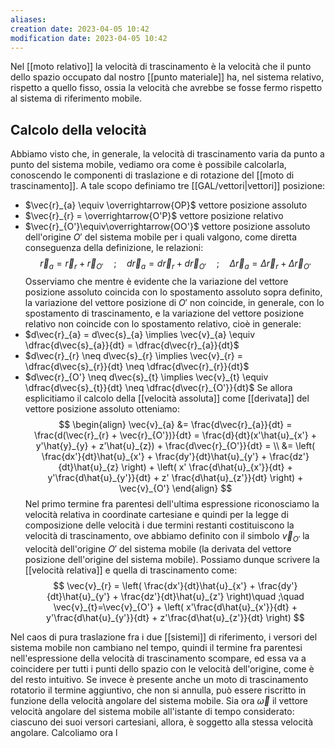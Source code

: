 ```yaml
---
aliases: 
creation date: 2023-04-05 10:42
modification date: 2023-04-05 10:42
---
```


Nel [[moto relativo]] la velocità di trascinamento è la velocità che il punto dello spazio occupato dal nostro [[punto materiale]] ha, nel sistema relativo, rispetto a quello fisso, ossia la velocità che avrebbe se fosse fermo rispetto al sistema di riferimento mobile.


## Calcolo della velocità
Abbiamo visto che, in generale, la velocità di trascinamento varia da punto a punto del sistema mobile, vediamo ora come è possibile calcolarla, conoscendo le componenti di traslazione e di rotazione del [[moto di trascinamento]]. A tale scopo definiamo tre [[GAL/vettori|vettori]] posizione:
- $\vec{r}_{a} \equiv \overrightarrow{OP}$ vettore posizione assoluto
- $\vec{r}_{r} = \overrightarrow{O'P}$ vettore posizione relativo
- $\vec{r}_{O'}\equiv\overrightarrow{OO'}$ vettore posizione assoluto dell'origine $O'$ del sistema mobile
per i quali valgono, come diretta conseguenza della definizione, le relazioni:
$$
\vec{r}_{a} = \vec{r}_{r} + \vec{r}_{O'}\quad;\quad d\vec{r}_{a} = d\vec{r}_{r} + d\vec{r}_{O'}\quad ;\quad \Delta \vec{r}_{a} = \Delta \vec{r}_{r} + \Delta \vec{r}_{O'}
$$
Osserviamo che mentre è evidente che la variazione del vettore posizione assoluto coincida con lo spostamento assoluto sopra definito, la variazione del vettore posizione di $O'$ non coincide, in generale, con lo spostamento di trascinamento, e la variazione del vettore posizione relativo non coincide con lo spostamento relativo, cioè in generale:
- $d\vec{r}_{a} = d\vec{s}_{a} \implies \vec{v}_{a} \equiv \dfrac{d\vec{s}_{a}}{dt} = \dfrac{d\vec{r}_{a}}{dt}$
- $d\vec{r}_{r} \neq d\vec{s}_{r} \implies \vec{v}_{r} = \dfrac{d\vec{s}_{r}}{dt} \neq \dfrac{d\vec{r}_{r}}{dt}$
- $d\vec{r}_{O'} \neq d\vec{s}_{t} \implies \vec{v}_{t} \equiv \dfrac{d\vec{s}_{t}}{dt} \neq \dfrac{d\vec{r}_{O'}}{dt}$
Se allora esplicitiamo il calcolo della [[velocità assoluta]] come [[derivata]] del vettore posizione assoluto otteniamo:
$$
\begin{align}
\vec{v}_{a} &= \frac{d\vec{r}_{a}}{dt} = \frac{d(\vec{r}_{r} + \vec{r}_{O'})}{dt} = \frac{d}{dt}(x'\hat{u}_{x'} + y'\hat{y}_{y} + z'\hat{u}_{z}) + \frac{d\vec{r}_{O'}}{dt} = \\
&=  \left( \frac{dx'}{dt}\hat{u}_{x'} + \frac{dy'}{dt}\hat{u}_{y'} + \frac{dz'}{dt}\hat{u}_{z}     \right) + \left( x' \frac{d\hat{u}_{x'}}{dt}   + y'\frac{d\hat{u}_{y'}}{dt} + z' \frac{d\hat{u}_{z'}}{dt} \right) + \vec{v}_{O'}
\end{align}
$$
Nel primo termine fra parentesi dell'ultima espressione riconosciamo la velocità relativa in coordinate cartesiane e quindi per la legge di composizione delle velocità i due termini restanti costituiscono la velocità di trascinamento, ove abbiamo definito con il simbolo $\vec{v}_{O'}$ la velocità dell'origine $O'$ del sistema mobile (la derivata del vettore posizione dell'origine del sistema mobile).
Possiamo dunque scrivere la [[velocità relativa]] e quella di trascinamento come:
$$
\vec{v}_{r} = \left( \frac{dx'}{dt}\hat{u}_{x'} + \frac{dy'}{dt}\hat{u}_{y'} + \frac{dz'}{dt}\hat{u}_{z'}     \right)\quad ;\quad \vec{v}_{t}=\vec{v}_{O'} + \left( x'\frac{d\hat{u}_{x'}}{dt}  + y'\frac{d\hat{u}_{y'}}{dt} + z'\frac{d\hat{u}_{z'}}{dt}  \right)
$$

Nel caos di pura traslazione fra i due [[sistemi]] di riferimento, i versori del sistema mobile non cambiano nel tempo, quindi il termine fra parentesi nell'espressione della velocità di trascinamento scompare, ed essa va a coincidere per tutti i punti dello spazio con le velocità dell'origine, come è del resto intuitivo. Se invece è presente anche un moto di trascinamento rotatorio il termine aggiuntivo, che non si annulla, può essere riscritto in funzione della velocità angolare del sistema mobile.
Sia ora $\vec{\omega}$ il vettore velocità angolare del sistema mobile all'istante di tempo considerato: ciascuno dei suoi versori cartesiani, allora, è soggetto alla stessa velocità angolare. Calcoliamo ora l